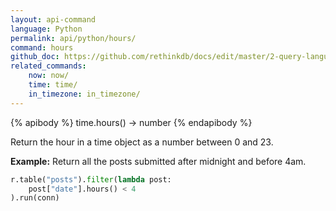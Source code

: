 ```yaml
---
layout: api-command 
language: Python
permalink: api/python/hours/
command: hours
github_doc: https://github.com/rethinkdb/docs/edit/master/2-query-language/api/python/dates-and-times/hours.md
related_commands:
    now: now/
    time: time/
    in_timezone: in_timezone/
---
```


{% apibody %}
time.hours() → number
{% endapibody %}

Return the hour in a time object as a number between 0 and 23.

__Example:__ Return all the posts submitted after midnight and before 4am.

```py
r.table("posts").filter(lambda post:
    post["date"].hours() < 4
).run(conn)
```


